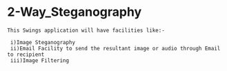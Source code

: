 # 2-Way_Steganography

    This Swings application will have facilities like:-
    
     i)Image Steganography
     ii)Email Facility to send the resultant image or audio through Email to recipient
     iii)Image Filtering 

